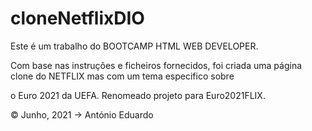 # cloneNetflixDIO
 Este é um trabalho do BOOTCAMP HTML WEB DEVELOPER.

Com base nas instruções e ficheiros fornecidos, foi criada uma página clone do NETFLIX mas com um tema especifico sobre

o Euro 2021 da UEFA. Renomeado projeto para Euro2021FLIX.



© Junho, 2021 -> António Eduardo

